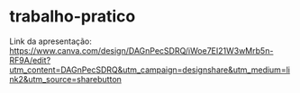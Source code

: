 # trabalho-pratico

Link da apresentação: https://www.canva.com/design/DAGnPecSDRQ/iWoe7EI21W3wMrb5n-RF9A/edit?utm_content=DAGnPecSDRQ&utm_campaign=designshare&utm_medium=link2&utm_source=sharebutton 
